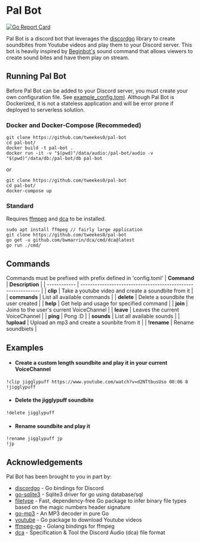 # Pal Bot 

[![Go Report Card](https://goreportcard.com/badge/github.com/tweekes0/pal-bot)](https://goreportcard.com/report/github.com/tweekes0/pal-bot)

Pal Bot is a discord bot that leverages
the [discordgo](https://github.com/bwmarrin/discordgo) library to create soundbites from Youtube videos and play them to your Discord server. This bot is heavily inspired by [Beginbot's](https://www.twitch.tv/beginbot) sound command that allows viewers to create sound bites and have them play on stream.

## Running Pal Bot

Before Pal Bot can be added to your Discord server, you must create your own configuration file. See [example_config.toml](https://github.com/tweekes0/pal-bot/blob/main/example_config.toml). Although Pal Bot is Dockerized, it is not a stateless application and will be error prone if deployed to serverless solution.

### Docker and Docker-Compose (Recommeded)

```
git clone https://github.com/tweekes0/pal-bot
cd pal-bot/
docker build -t pal-bot .
docker run -it -v "$(pwd)"/data/audio:/pal-bot/audio -v "$(pwd)"/data/db:/pal-bot/db pal-bot
```

or

```
git clone https://github.com/tweekes0/pal-bot
cd pal-bot/
docker-compose up
```

### Standard

Requires [ffmpeg](https://ffmpeg.org/) and [dca](https://github.com/bwmarrin/dca) to be installed.

```
sudo apt install ffmpeg // fairly large application
git clone https://github.com/tweekes0/pal-bot
go get -u github.com/bwmarrin/dca/cmd/dca@latest
go run ./cmd/
```

## Commands
Commands must be prefixed with prefix defined in 'config.toml'
| **Command**  | **Description**                                               |
| ------------ | ------------------------------------------------------------- |
| **clip**     | Take a youtube video and create a soundbite from it           |
| **commands** | List all available commands                                   |
| **delete**   | Delete a soundbite the user created                           |
| **help**     | Get help and usage for specified command                      |
| **join**     | Joins to the user's current VoiceChannel                      |
| **leave**    | Leaves the current VoiceChannel                               |
| **ping**     | Pong :D                                                       |
| **sounds**   | List all available sounds                                     |
| **!upload**  | Upload an mp3 and create a sounbite from it                   |
| **!rename**  | Rename soundbiets                                             |

## Examples

- #### Create a custom length soundbite and play it in your current VoiceChannel
```
!clip jigglypuff https://www.youtube.com/watch?v=d2NTtbusUso 00:06 8 
!jigglypuff
```

- #### Delete the jigglypuff soundbite
```
!delete jigglypuff
```

- #### Rename soundbite and play it
```
!rename jigglypuff jp
!jp
```

## Acknowledgements
Pal Bot has been brought to you in part by:

- [discordgo](https://github.com/bwmarrin/discordgo) - Go bindings for Discord
- [go-sqlite3](https://github.com/mattn/go-sqlite3) - Sqlite3 driver for go using database/sql
- [filetype](https://github.com/h2non/filetype) - Fast, dependency-free Go package to infer binary file types based on the magic numbers header signature
- [go-mp3](https://github.com/hajimehoshi/go-mp3) - An MP3 decoder in pure Go
- [youtube](https://github.com/kkdai/youtube/) - Go package to download Youtube videos
- [ffmpeg-go](https://github.com/u2takey/ffmpeg-go) - Golang bindings for ffmpeg
- [dca](https://github.com/bwmarrin/dca) - Specification & Tool the Discord Audio (dca) file format
